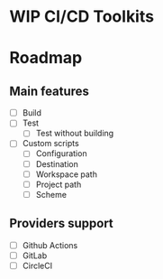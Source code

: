 # WIP CI/CD Toolkits

# Roadmap

## Main features

- [ ] Build
- [ ] Test
  - [ ] Test without building
- [ ] Custom scripts
  - [ ] Configuration
  - [ ] Destination
  - [ ] Workspace path
  - [ ] Project path
  - [ ] Scheme

## Providers support

- [ ] Github Actions
- [ ] GitLab
- [ ] CircleCI
